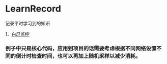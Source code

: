 # LearnRecord
记录平时学习到的知识

1、[白屏监控](https://github.com/lipc35/LearnRecord/blob/master/MonitorUtils.java)
### 例子中只是核心代码，应用到项目的话需要考虑根据不同网络设置不同的倒计时检查时间，也可以再加上随机采样以减少消耗。
